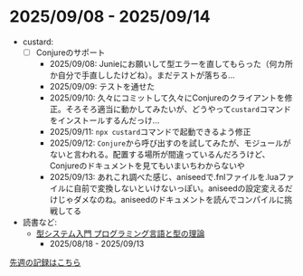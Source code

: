 # 2025/09/08 - 2025/09/14

- custard:
    - [ ] Conjureのサポート
        - 2025/09/08: Junieにお願いして型エラーを直してもらった（何カ所か自分で手直ししたけどね）。まだテストが落ちる...
        - 2025/09/09: テストを通せた
        - 2025/09/10: 久々にコミットして久々にConjureのクライアントを修正。そろそろ適当に動かしてみたいが、どうやって`custard`コマンドをインストールするんだっけ...
        - 2025/09/11: `npx custard`コマンドで起動できるよう修正
        - 2025/09/12: `Conjure`から呼び出すのを試してみたが、モジュールがないと言われる。配置する場所が間違っているんだろうけど、Conjureのドキュメントを見てもいまいちわからないや
        - 2025/09/13: あれこれ調べた感じ、aniseedで.fnlファイルを.luaファイルに自前で変換しないといけないっぽい。aniseedの設定変えるだけじゃダメなのね。aniseedのドキュメントを読んでコンパイルに挑戦してる
- 読書など:
    - [型システム入門 プログラミング言語と型の理論](https://www.ohmsha.co.jp/book/9784274069116/)
        - 2025/08/18 - 2025/09/13

[先週の記録はこちら](https://github.com/igrep/daily-commits/blob/4abdf26bf62f182be3ed90406d5d3b91adb78f19/yesterday.md)
